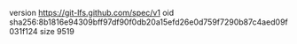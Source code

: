 version https://git-lfs.github.com/spec/v1
oid sha256:8b1816e94309bff97df90f0db20a15efd26e0d759f7290b87c4aed09f031f124
size 9519
